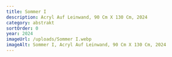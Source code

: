 ```yaml
---
title: Sommer I
description: Acryl Auf Leinwand, 90 Cm X 130 Cm, 2024
category: abstrakt
sortOrder: 0
year: 2024
imageUrl: /uploads/Sommer I.webp
imageAlt: Sommer I, Acryl Auf Leinwand, 90 Cm X 130 Cm, 2024
---
```

